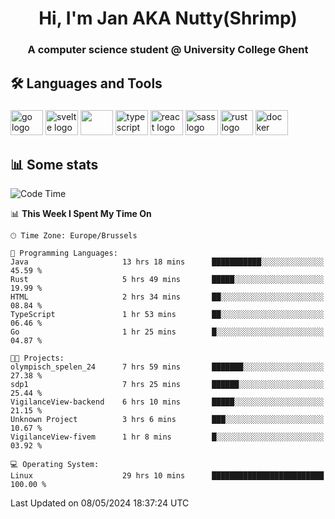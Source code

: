 <h1 align="center">Hi, I'm Jan AKA Nutty(Shrimp)</h1>
<h3 align="center">A computer science student @ University College Ghent</h3>

<h2 align="left">🛠️ Languages and Tools</h2>

###

<div align="left">
  <img src="https://cdn.jsdelivr.net/gh/devicons/devicon/icons/go/go-original.svg" height="40" width="52" alt="go logo"  />
  <img src="https://cdn.jsdelivr.net/gh/devicons/devicon@latest/icons/svelte/svelte-original.svg"  height="40" width="52" alt="svelte logo" />
  <img src="https://cdn.jsdelivr.net/gh/devicons/devicon@latest/icons/tailwindcss/tailwindcss-original.svg" height="40" width="52" />
  <img src="https://cdn.jsdelivr.net/gh/devicons/devicon/icons/typescript/typescript-original.svg" height="40" width="52" alt="typescript logo"  />
  <img src="https://cdn.jsdelivr.net/gh/devicons/devicon/icons/react/react-original.svg" height="40" width="52" alt="react logo"  />
  <img src="https://cdn.jsdelivr.net/gh/devicons/devicon/icons/sass/sass-original.svg" height="40" width="52" alt="sass logo"  />
  <img src="https://cdn.jsdelivr.net/gh/devicons/devicon@latest/icons/rust/rust-original.svg" height="40" width="52" alt="rust logo" />
  <img src="https://cdn.jsdelivr.net/gh/devicons/devicon/icons/docker/docker-original.svg" height="40" width="52" alt="docker logo"  />
</div>

<h2>📊 Some stats</h2>

<!--START_SECTION:waka-->
![Code Time](http://img.shields.io/badge/Code%20Time-4%2C481%20hrs%2020%20mins-blue)

📊 **This Week I Spent My Time On** 

```text
🕑︎ Time Zone: Europe/Brussels

💬 Programming Languages: 
Java                     13 hrs 18 mins      ███████████░░░░░░░░░░░░░░   45.59 % 
Rust                     5 hrs 49 mins       █████░░░░░░░░░░░░░░░░░░░░   19.99 % 
HTML                     2 hrs 34 mins       ██░░░░░░░░░░░░░░░░░░░░░░░   08.84 % 
TypeScript               1 hr 53 mins        ██░░░░░░░░░░░░░░░░░░░░░░░   06.46 % 
Go                       1 hr 25 mins        █░░░░░░░░░░░░░░░░░░░░░░░░   04.87 % 

🐱‍💻 Projects: 
olympisch_spelen_24      7 hrs 59 mins       ███████░░░░░░░░░░░░░░░░░░   27.38 % 
sdp1                     7 hrs 25 mins       ██████░░░░░░░░░░░░░░░░░░░   25.44 % 
VigilanceView-backend    6 hrs 10 mins       █████░░░░░░░░░░░░░░░░░░░░   21.15 % 
Unknown Project          3 hrs 6 mins        ███░░░░░░░░░░░░░░░░░░░░░░   10.67 % 
VigilanceView-fivem      1 hr 8 mins         █░░░░░░░░░░░░░░░░░░░░░░░░   03.92 % 

💻 Operating System: 
Linux                    29 hrs 10 mins      █████████████████████████   100.00 % 
```


 Last Updated on 08/05/2024 18:37:24 UTC
<!--END_SECTION:waka-->

